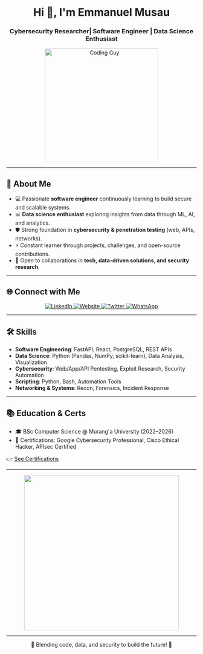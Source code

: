 <h1 align="center">Hi 👋, I'm Emmanuel Musau</h1>
<h3 align="center"> Cybersecurity Researcher| Software Engineer | Data Science Enthusiast </h3>

<p align="center">
  <img src="https://media.giphy.com/media/qgQUggAC3Pfv687qPC/giphy.gif" width="300px" alt="Coding Guy" />
</p>

---

## 🧠 About Me

- 💻 Passionate **software engineer** continuously learning to build secure and scalable systems.  
- 📊 **Data science enthusiast** exploring insights from data through ML, AI, and analytics.  
- 🛡️ Strong foundation in **cybersecurity & penetration testing** (web, APIs, networks).  
- ⚡ Constant learner through projects, challenges, and open-source contributions.  
- 🤝 Open to collaborations in **tech, data-driven solutions, and security research**.  

---

## 🌐 Connect with Me

<p align="center">
  <a href="https://linkedin.com/in/e-musau" target="_blank">
    <img alt="LinkedIn" src="https://img.shields.io/badge/LinkedIn-0A66C2?style=for-the-badge&logo=linkedin&logoColor=white" />
  </a>
  <a href="https://emusau.netlify.app" target="_blank">
    <img alt="Website" src="https://img.shields.io/badge/Website-FF5722?style=for-the-badge&logo=Google-Chrome&logoColor=white" />
  </a>
  <a href="https://twitter.com/ping_572" target="_blank">
    <img alt="Twitter" src="https://img.shields.io/badge/Twitter-1DA1F2?style=for-the-badge&logo=twitter&logoColor=white" />
  </a>
  <a href="https://wa.me/+254115888961" target="_blank">
    <img alt="WhatsApp" src="https://img.shields.io/badge/WhatsApp-25D366?style=for-the-badge&logo=whatsapp&logoColor=white" />
  </a>
</p>

---

## 🛠️ Skills

- **Software Engineering**: FastAPI, React, PostgreSQL, REST APIs  
- **Data Science**: Python (Pandas, NumPy, scikit-learn), Data Analysis, Visualization  
- **Cybersecurity**: Web/App/API Pentesting, Exploit Research, Security Automation  
- **Scripting**: Python, Bash, Automation Tools  
- **Networking & Systems**: Recon, Forensics, Incident Response  

---

## 📚 Education & Certs

- 🎓 BSc Computer Science @ Murang'a University (2022–2026)  
- 📜 Certifications: Google Cybersecurity Professional, Cisco Ethical Hacker, APIsec Certified  

👉 [See Certifications](https://www.credly.com/users/emmanuel-musau.mrpentest)  

---

<p align="center">
  <img src="https://github-readme-stats.vercel.app/api?username=kla-x&show_icons=true&theme=radical" width="410px" />
</p>

---
<p align="center">🚀 Blending code, data, and security to build the future! 🚀</p>
